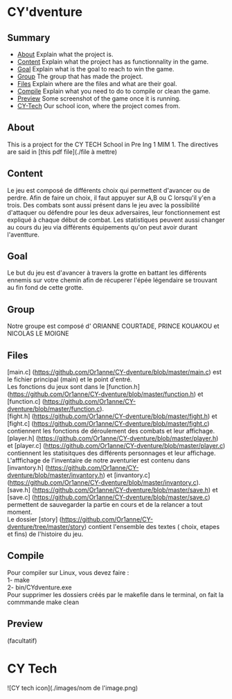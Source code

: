 
# CY'dventure

## Summary
- [About](#about) Explain what the project is.
- [Content](#content) Explain what the project has as functionnality in the game.
- [Goal](#goal) Explain what is the goal to reach to win the game.
- [Group](#group) The group that has made the project.
- [Files](#files) Explain where are the files and what are their goal.
- [Compile](#compile) Explain what you need to do to compile or clean the game.
- [Preview](#preview) Some screenshot of the game once it is running.
- [CY-Tech](#cy-tech) Our school icon, where the project comes from.

## About

This is a project for the CY TECH School in Pre Ing 1 MIM 1. The directives are said in [this pdf file](./file à mettre)

## Content

Le jeu est composé de différents choix qui permettent d'avancer ou de perdre. Afin de faire un choix, il faut appuyer sur A,B ou C lorsqu'il y'en a trois. Des combats sont aussi présent dans le jeu avec la possibilité d'attaquer ou défendre pour les deux adversaires, leur fonctionnement est expliqué à chaque début de combat. Les statistiques peuvent aussi changer au cours du jeu via différents équipements qu'on peut avoir durant l'aventture.

## Goal

Le but du jeu est d'avancer à travers la grotte en battant les différents ennemis sur votre chemin afin de récuperer l'épée légendaire se trouvant au fin fond de cette grotte.

## Group
Notre groupe est composé d' ORIANNE COURTADE, PRINCE KOUAKOU et NICOLAS LE MOIGNE

## Files 
[main.c] (https://github.com/Or1anne/CY-dventure/blob/master/main.c) est le fichier principal (main) et le point d'entré.    
Les fonctions du jeux sont dans le [function.h] (https://github.com/Or1anne/CY-dventure/blob/master/function.h) et  [function.c] (https://github.com/Or1anne/CY-dventure/blob/master/function.c).   
[fight.h] (https://github.com/Or1anne/CY-dventure/blob/master/fight.h) et  [fight.c] (https://github.com/Or1anne/CY-dventure/blob/master/fight.c) contiennent les fonctions de déroulement des combats et leur affichage.   [player.h] (https://github.com/Or1anne/CY-dventure/blob/master/player.h) et  [player.c] (https://github.com/Or1anne/CY-dventure/blob/master/player.c) contiennent les statisitques des différents personnages et leur affichage.    
L'afffichage de l'inventaire de notre aventurier est contenu dans [invantory.h]  (https://github.com/Or1anne/CY-dventure/blob/master/invantory.h) et  [invantory.c]  (https://github.com/Or1anne/CY-dventure/blob/master/invantory.c).    
[save.h] (https://github.com/Or1anne/CY-dventure/blob/master/save.h) et [save.c] (https://github.com/Or1anne/CY-dventure/blob/master/save.c) permettent de sauvegarder la partie en cours et de la relancer a tout moment.  
Le dossier [story] (https://github.com/Or1anne/CY-dventure/tree/master/story) contient l'ensemble des textes ( choix, etapes et fins) de l'histoire du jeu.
## Compile 
Pour compiler sur Linux, vous devez faire :  
1- make   
2- bin/CYdventure.exe   
Pour supprimer les dossiers créés par le makefile dans le terminal, on fait la commmande make clean 

## Preview
(facultatif)

# CY Tech 
![CY tech icon](./images/nom de l'image.png)

